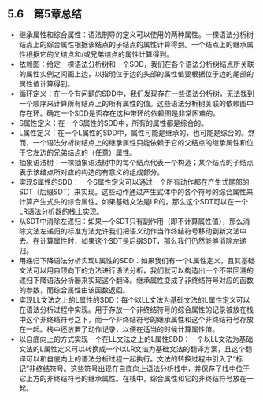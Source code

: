 ## 5.6　第5章总结

- 继承属性和综合属性：语法制导的定义可以使用的两种属性。一棵语法分析树结点上的综合属性根据该结点的子结点的属性计算得到。一个结点上的继承属性根据它的父结点和/或兄弟结点的属性计算得到。
- 依赖图：给定一棵语法分析树和一个SDD，我们在各个语法分析树结点所关联的属性实例之间画上边，以指明位于边的头部的属性值要根据位于边的尾部的属性值计算得到。
- 循环定义：在一个有问题的SDD中，我们发现存在一些语法分析树，无法找到一个顺序来计算所有结点上的所有属性的值。这些语法分析树关联的依赖图中存在环。确定一个SDD是否存在这种带环的依赖图是非常困难的。
- S属性定义：在一个S属性的SDD中，所有的属性都是综合的。
- L属性定义：在一个L属性的SDD中，属性可能是继承的，也可能是综合的。然而，一个语法分析树结点上的继承属性只能依赖于它的父结点的继承属性和位于它左边的兄弟结点的（任意）属性。
- 抽象语法树：一棵抽象语法树中的每个结点代表一个构造；某个结点的子结点表示该结点所对应的构造的有意义的组成部分。
- 实现S属性的SDD：一个S属性定义可以通过一个所有动作都在产生式尾部的SDT（后缀SDT）来实现。这些动作通过产生式体中的各个符号的综合属性来计算产生式头的综合属性。如果基础文法是LR的，那么这个SDT可以在一个LR语法分析器的栈上实现。
- 从SDT中消除左递归：如果一个SDT只有副作用（即不计算属性值），那么消除文法左递归的标准方法允许我们把语义动作当作终结符号移动到新文法中去。在计算属性时，如果这个SDT是后缀SDT，那么我们仍然能够消除左递归。
- 用递归下降语法分析实现L属性的SDD：如果我们有一个L属性定义，且其基础文法可以用自顶向下的方法进行语法分析，我们就可以构造出一个不带回溯的递归下降语法分析器来实现这个翻译。继承属性变成了非终结符号对应的函数的参数，而综合属性由该函数返回。
- 实现LL文法之上的L属性的SDD：每个以LL文法为基础文法的L属性定义可以在语法分析过程中实现。用于存放一个非终结符号的综合属性的记录被放在栈中这个非终结符号之下，而一个非终结符号的继承属性和这个非终结符号存放在一起。栈中还放置了动作记录，以便在适当的时候计算属性值。
- 以自底向上的方式实现一个在LL文法之上的L属性SDD：一个以LL文法为基础文法的L属性定义可以转换成一个以LR文法为基础文法的翻译方案，且这个翻译可以和自底向上的语法分析过程一起执行。文法的转换过程中引入了“标记”非终结符号。这些符号出现在自底向上语法分析栈中，并保存了栈中位于它上方的非终结符号的继承属性。在栈中，综合属性和它的非终结符号放在一起。
